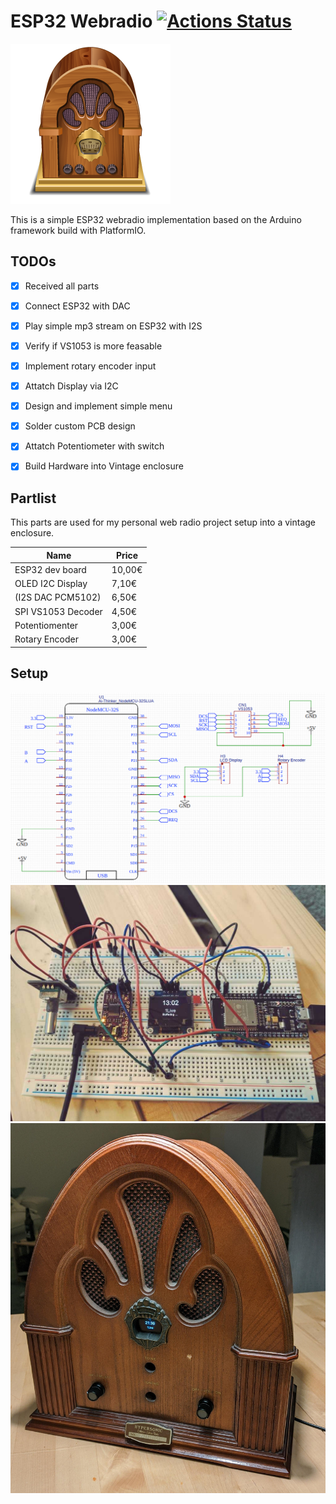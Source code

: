 ESP32 Webradio 
[![Actions Status](https://github.com/stetro/esp32-webradio/workflows/PlatformIO/badge.svg)](https://github.com/stetro/esp32-webradio/actions)
==============

![Vintage Radio Icon ](img/radio.png)

This is a simple ESP32 webradio implementation based on the Arduino framework build with PlatformIO.


TODOs
-----

- [x] Received all parts
- [x] Connect ESP32 with DAC
- [x] Play simple mp3 stream on ESP32 with I2S
- [x] Verify if VS1053 is more feasable
- [x] Implement rotary encoder input
- [x] Attatch Display via I2C
- [x] Design and implement simple menu
- [x] Solder custom PCB design
- [x] Attatch Potentiometer with switch
- [x] Build Hardware into Vintage enclosure


Partlist
--------

This parts are used for my personal web radio project setup into a vintage enclosure.


| Name             | Price |
|------------------|-------|
| ESP32 dev board  | 10,00€ | 
| OLED I2C Display |  7,10€ | 
| (I2S DAC PCM5102) |  6,50€ |  
| SPI VS1053 Decoder  |  4,50€ |  
| Potentiomenter   |  3,00€ |
| Rotary Encoder   |  3,00€ |

Setup
-----
![Wiring](img/wiring.png)
![Prototype 1](img/proto.jpg)
![End Product](img/final.jpg)
